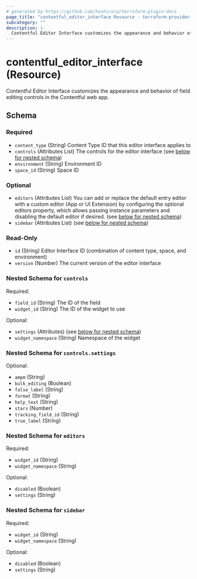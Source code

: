 ```yaml
---
# generated by https://github.com/hashicorp/terraform-plugin-docs
page_title: "contentful_editor_interface Resource - terraform-provider-contentful"
subcategory: ""
description: |-
  Contentful Editor Interface customizes the appearance and behavior of field editing controls in the Contentful web app.
---
```


# contentful_editor_interface (Resource)

Contentful Editor Interface customizes the appearance and behavior of field editing controls in the Contentful web app.



<!-- schema generated by tfplugindocs -->
## Schema

### Required

- `content_type` (String) Content Type ID that this editor interface applies to
- `controls` (Attributes List) The controls for the editor interface (see [below for nested schema](#nestedatt--controls))
- `environment` (String) Environment ID
- `space_id` (String) Space ID

### Optional

- `editors` (Attributes List) You can add or replace the default entry editor with a custom editor (App or UI Extension) by configuring the optional editors property, which allows passing instance parameters and disabling the default editor if desired. (see [below for nested schema](#nestedatt--editors))
- `sidebar` (Attributes List) (see [below for nested schema](#nestedatt--sidebar))

### Read-Only

- `id` (String) Editor Interface ID (combination of content type, space, and environment)
- `version` (Number) The current version of the editor interface

<a id="nestedatt--controls"></a>
### Nested Schema for `controls`

Required:

- `field_id` (String) The ID of the field
- `widget_id` (String) The ID of the widget to use

Optional:

- `settings` (Attributes) (see [below for nested schema](#nestedatt--controls--settings))
- `widget_namespace` (String) Namespace of the widget

<a id="nestedatt--controls--settings"></a>
### Nested Schema for `controls.settings`

Optional:

- `ampm` (String)
- `bulk_editing` (Boolean)
- `false_label` (String)
- `format` (String)
- `help_text` (String)
- `stars` (Number)
- `tracking_field_id` (String)
- `true_label` (String)



<a id="nestedatt--editors"></a>
### Nested Schema for `editors`

Required:

- `widget_id` (String)
- `widget_namespace` (String)

Optional:

- `disabled` (Boolean)
- `settings` (String)


<a id="nestedatt--sidebar"></a>
### Nested Schema for `sidebar`

Required:

- `widget_id` (String)
- `widget_namespace` (String)

Optional:

- `disabled` (Boolean)
- `settings` (String)
